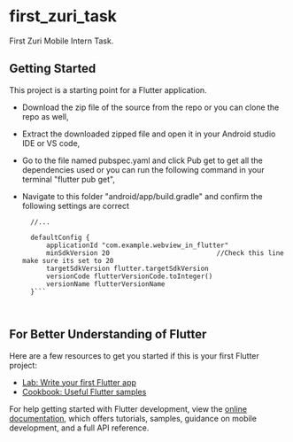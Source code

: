 # first_zuri_task

First Zuri Mobile Intern Task.

## Getting Started

This project is a starting point for a Flutter application.
- Download the zip file of the source from the repo or you can clone the repo as well,
- Extract the downloaded zipped file and open it in your Android studio IDE or VS code,
- Go to the file named pubspec.yaml and click Pub get to get all the dependencies used or you can run the following command in your terminal "flutter pub get",
- Navigate to this folder "android/app/build.gradle" and confirm the following settings are correct

  ```android {
    //...

    defaultConfig {
        applicationId "com.example.webview_in_flutter"
        minSdkVersion 20                           //Check this line make sure its set to 20
        targetSdkVersion flutter.targetSdkVersion
        versionCode flutterVersionCode.toInteger()
        versionName flutterVersionName
    }```



## For Better Understanding of Flutter 
Here are a few resources to get you started if this is your first Flutter project:

- [Lab: Write your first Flutter app](https://docs.flutter.dev/get-started/codelab)
- [Cookbook: Useful Flutter samples](https://docs.flutter.dev/cookbook)

For help getting started with Flutter development, view the
[online documentation](https://docs.flutter.dev/), which offers tutorials,
samples, guidance on mobile development, and a full API reference.
